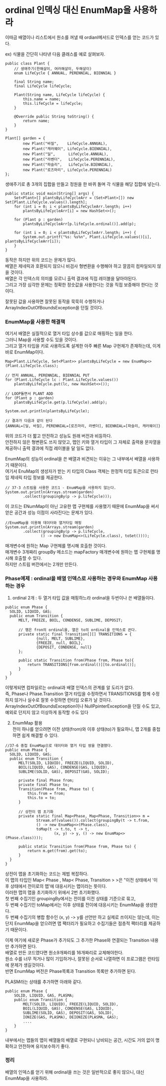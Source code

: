 <h1>ordinal 인덱싱 대신 EnumMap을 사용하라</h1>

이따금 배열이나 리스트에서 원소를 꺼낼 때 ordianl메서드로 인덱스를 얻는 코드가 있다.

ex) 식물을 간단히 나타낸 다음 클래스를 예로 살펴보자.

```
public class Plant {
    // 생애주기(한해살이, 여러해살이, 두해살이)
    enum LifeCycle { ANNUAL, PERENNIAL, BIENNIAL }

    final String name;
    final LifeCycle lifeCycle;

    Plant(String name, LifeCycle lifeCycle) {
        this.name = name;
        this.lifeCycle = lifeCycle;
    }

    @Override public String toString() {
        return name;
    }
}

Plant[] garden = {
        new Plant("바질",    LifeCycle.ANNUAL),
        new Plant("캐러웨이", LifeCycle.BIENNIAL),
        new Plant("딜",      LifeCycle.ANNUAL),
        new Plant("라벤더",   LifeCycle.PERENNIAL),
        new Plant("파슬리",   LifeCycle.BIENNIAL),
        new Plant("로즈마리", LifeCycle.PERENNIAL)
};
```

생애주기로 총 3개의 집합을 만들고 정원을 한 바퀴 돌며 각 식물을 해당 집합에 넣는다.

```
public static void main(String[] args) {
    Set<Plant>[] plantsByLifeCycleArr = (Set<Plant>[]) new Set[Plant.LifeCycle.values().length];
    for (int i = 0; i < plantsByLifeCycleArr.length; i++)
        plantsByLifeCycleArr[i] = new HashSet<>();
        
    for (Plant p : garden)
        plantsByLifeCycleArr[p.lifeCycle.ordinal()].add(p);
        
    for (int i = 0; i < plantsByLifeCycleArr.length; i++) {
        System.out.printf("%s: %s%n", Plant.LifeCycle.values()[i], plantsByLifeCycleArr[i]);
    }
}
```

동작은 하지만 위의 코드는 문제가 많다.<br/>
배열은 제네릭과 호환되지 않으니 비검사 형변환을 수행해야 하고 깔끔히 컴파일되지 않을 것이다.<br/>
배열은 각 인덱스의 의미를 모르니 출력 결과에 직접 레이블을 달아야된다.<br/>
그리고 가장 심각한 문제는 정확한 정숫값을 사용한다는 것을 직접 보증해야 한다는 것이다.<br/>

잘못된 값을 사용하면 잘못된 동작을 묵묵히 수행하거나 ArrayIndexOutOfBoundsException을 던질 것이다.<br/>

<h3>EnumMap을 사용한 해결책</h3>
여기서 배열은 실질적으로 열거 타입 상수를 값으로 매핑하는 일을 한다.<br/>
그러니 Map을 사용할 수도 있을 것이다.<br/>
그리고 열거 타입을 키로 사용하도록 설계한 아주 빠른 Map 구현체가 존재하는데, 이게 바로 EnumMap이다.<br/>

```
Map<Plant.LifeCycle, Set<Plant>> plantsByLifeCycle = new EnumMap<>(Plant.LifeCycle.class);

// 먼저 ANNUAL, PERENNIAL, BIENNIAL PUT
for (Plant.LifeCycle lc : Plant.LifeCycle.values())
    plantsByLifeCycle.put(lc, new HashSet<>());

// LOOP돌면서 PLANT ADD
for (Plant p : garden)
    plantsByLifeCycle.get(p.lifeCycle).add(p);
    
System.out.println(plantsByLifeCycle);

// 결과가 다음과 같이 된다
{ANNUAL=[딜, 바질], PERENNIAL=[로즈마리, 라벤더], BIENNIAL=[파슬리, 캐러웨이]}
```

위의 코드가 더 짧고 안전하고 성능도 원래 버전과 비등하다.<br/>
안전하지 않은 형변환도 쓰지 않앗고, 맵인 키와 열거 타입이 그 자체로 출력용 문자열을 제공하니 출력 결과에 직접 레이블을 달 일도 없다.<br/>

EnumMap의 성능이 ordinal을 쓴 배열과 비견되는 이유는 그 내부에서 배열을 사용하기 때문이다.<br/>
여기서 EnuMap의 생성자가 받는 키 타입의 Class 객체는 한정적 타입 토큰으로 런타임 제네릭 타입 정보를 제공한다.<br/>

```
// 37-3 스트림을 사용한 코드1 - EnumMap을 사용하지 않는다.
System.out.println(Arrays.stream(garden)
        .collect(groupingBy(p -> p.lifeCycle)));
```

이 코드는 ENumMap이 아닌 고유한 맵 구현체를 사용했기 때문에 EnumMap을 써서 얻은 공간과 성능 이점이 사라진다는 문제가 있다.<br/>

```
//EnumMap을 이용해 데이터와 열거타입 매핑
System.out.println(Arrays.stream(garden)
        .collect(groupingBy(p -> p.lifeCycle,
                () -> new EnumMap<>(LifeCycle.class), toSet())));
```

매개변수에 원하는 Map 구현체를 명시해 호출한 것이다.<br/>
매개변수 3개짜리 groupBy 메소드는 mapFactory 매개변수에 원하는 맵 구현체를 명시해 호출할 수 있다.<br/>
하지만 스트림 버전에서는 2개만 만든다.<br/>

<h3>Phase예제 : ordinal을 배열 인덱스로 사용하는 경우와 EnumMap 사용하는 경우 </h3>

1. ordinal 2개 : 두 열거 타입 값을 매핑하느라 ordinal을 두번이나 쓴 배열들이다.<br/>

```
public enum Phase {
  SOLID, LIQUID, GAS;
  public enum Transition {
      MELT, FREEZE, BOIL, CONDENSE, SUBLIME, DEPOSIT;

      // 행은 fron의 ordinal을, 열은 to의 ordinal을 인덱스로 쓴다.
      private static final Transition[][] TRANSITIONS = {
              {null, MELT, SUBLIME},
              {FREEZE, null, BOIL},
              {DEPOSIT, CONDENSE, null}
      };

      public static Transition from(Phase from, Phase to){
          return TRANSITIONS[from.ordinal()][to.ordinal()];
      }
  }
}
```

이렇게되면 컴파일르는 ordinal과 배열 인덱스의 관계를 알 도리가 없다.<br/>
즉, Phase나 Phase.Transition 열거 타입을 수정하면서 TRANSITIONS를 함께 수정하지 않거나 실수로 잘못 수정하면 런타임 오류가 날 것이다.<br/>
ArrayIndexOutOfBoundsException이나 NullPpinterException을 던질 수도 있고, 예외로 던지지 않고 이상하게 동작할 수도 있다<br/>

2. EnumMap 활용<br/>
전이 하나를 얻으려면 이전 상태(from)와 이후 상태(to)가 필요하니, 맵 2개를 중첩하면 쉽게 해결할 수 있다.<br/>

```
//37-6 중첩 EnumMap으로 데이터와 열거 타입 쌍을 연결했다.
public enum Phase {
  SOLID, LIQUID, GAS;
  public enum Transition {
      MELT(SOLID, LIQUID), FREEZE(LIQUID, SOLID),
      BOIL(LIQUID, GAS), CONDENSE(GAS, LIQUID),
      SUBLIME(SOLID, GAS), DEPOSIT(GAS, SOLID);

      private final Phase from;
      private final Phase to;
      Transition(Phase from, Phase to) {
          this.from = from;
          this.to = to;
      }

      // 상전이 맵 초기화
      private static final Map<Phase, Map<Phase, Transition>> m =
              Stream.of(values()).collect(groupingBy(t -> t.from,
              () -> new EnumMap<>(Phase.class),
              toMap(t -> t.to, t -> t,
                      (x, y) -> y, () -> new EnumMap<>(Phase.class))));

      public static Transition from(Phase from, Phase to) {
          return m.get(from).get(to);
      }
  }
}
```

상전이 맵을 초기화하는 코드는 제법 복잡하다.<br/>
이 맵의 타입인 Map< Phase , Map< Phase, Transition > >은 "이전 상태에서 '이후 상태에서 전이로의 맵'에 대응시키는 맵이라는 뜻이다.<br/>
이러한 맵의 맵을 초기화하기 위에서 2번 초기화했다.<br/>
첫 번째 수집기인 groupingBy에서는 전이를 이전 상태를 기준으로 묶고,<br/>
두 번째 수집기인 toMap에서는 이후 상태를 전이에 대응시키는 EnumMap을 생성한다.<br/>
두 번쨰 수집기의 병합 함수인 (x, y) -> y를 선언만 하고 실제로 쓰이지는 않는데, 이는 단지 EnumMap을 얻으려면 맵 팩터리가 필요하고 수집기들은 점층적 팩터리를 제공하기 때문이다.<br/>

이제 여기에 새로운 Phase가 추가되도 그 추가한 Phase와 연결되는 Transition 내용만 추가하면 된다. <br/>
배열로 만든 코드였다면 원소9개짜리를 16개짜리로 교체해야한다.<br/>
원소 수를 너무 적거나 많이 기입하거나, 잘못된 순서로 나열하면 이 프로그램은 런타임에 문제가 생길것이다. <br/>
반면 EnumMap 버전은 Phase목록과 Transition 목록만 추가하면 된다. <br/>

PLASM라는 상태를 추가하면 아래와 같다.

``` 
public enum Phase {
    SOLID, LIQUID, GAS, PLASMA;
    public enum Transition {
        MELT(SOLID, LIQUID), FREEZE(LIQUID, SOLID),
        BOIL(LIQUID, GAS), CONDENSE(GAS, LIQUID),
        SUBLIME(SOLID, GAS), DEPOSIT(GAS, SOLID),
        IONIZE(GAS, PLASMA), DEIONIZE(PLASMA, GAS);
        ....
    }
}
``` 

내부에서는 맵들의 맵이 배열들의 배열로 구현되니 낭비되는 공간, 시간도 거의 없이 명확하고 안전하며 유지보수하기 좋다.<br/>

 

 
<h3>정리</h3>
배열의 인덱스를 얻기 위해 ordinal을 쓰는 것은 일반적으로 좋지 않으니, 대신 EnumMap을 사용하라.


